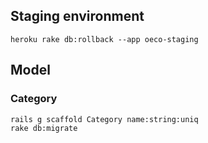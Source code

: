 
Staging environment
-------------------

    heroku rake db:rollback --app oeco-staging


Model
-----

### Category

    rails g scaffold Category name:string:uniq
    rake db:migrate
